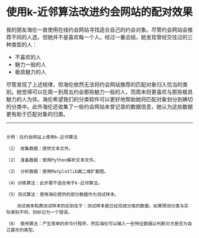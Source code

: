 # 使用k-近邻算法改进约会网站的配对效果

我的朋友海伦一直使用在线约会网站寻找适合自己的约会对象。尽管约会网站会推荐不同的人选，但她并不是喜欢每一个人。经过一番总结，她发现曾经交往过的三种类型的人：

* 不喜欢的人
* 魅力一般的人
* 极具魅力的人

尽管发现了上述规律，但海伦依然无法将约会网站推荐的匹配对象归入恰当的类别。她觉得可以在周一到周五约会那些魅力一般的人，而周末则更喜欢与那些极具魅力的人为伴。海伦希望我们的分类软件可以更好地帮助她将匹配对象划分到确切的分类中。此外海伦还收集了一些约会网站未曾记录的数据信息，她认为这些数据更有助于匹配对象的归类。

---

                                                                                 示例：在约会网站上使用k-近邻算法

    （1） 收集数据：提供文本文件。

    （2） 准备数据：使用Python解析文本文件。

    （3） 分析数据：使用Matplotlib画二维扩散图。

    （4）训练算法：此步骤不适合用于k-近邻算法。

    （5）测试算法：使用海伦提供的部分数据作为测试样本。

        测试用本和费测试样本的区别在于：测试样本是已经完成分类的数据，如果预测分类与实际类别不同，则标记为一个错误。

    （6） 使用算法：产生简单的命令行程序，然后海伦可以输入一些特征数据以判断对方是否为自己喜欢的类型。


